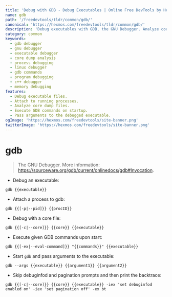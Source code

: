 ```yaml
---
title: 'Debug with GDB - Debug Executables | Online Free DevTools by Hexmos'
name: gdb
path: '/freedevtools/tldr/common/gdb/'
canonical: 'https://hexmos.com/freedevtools/tldr/common/gdb/'
description: 'Debug executables with GDB, the GNU Debugger. Analyze core dumps and control execution flow for effective troubleshooting. Free online tool, no registration required.'
category: common
keywords:
  - gdb debugger
  - gnu debugger
  - executable debugger
  - core dump analysis
  - process debugging
  - linux debugger
  - gdb commands
  - program debugging
  - c++ debugger
  - memory debugging
features:
  - Debug executable files.
  - Attach to running processes.
  - Analyze core dump files.
  - Execute GDB commands on startup.
  - Pass arguments to the debugged executable.
ogImage: 'https://hexmos.com/freedevtools/site-banner.png'
twitterImage: 'https://hexmos.com/freedevtools/site-banner.png'
---
```


# gdb

> The GNU Debugger.
> More information: <https://sourceware.org/gdb/current/onlinedocs/gdb#Invocation>.

- Debug an executable:

`gdb {{executable}}`

- Attach a process to gdb:

`gdb {{[-p|--pid]}} {{procID}}`

- Debug with a core file:

`gdb {{[-c|--core]}} {{core}} {{executable}}`

- Execute given GDB commands upon start:

`gdb {{[-ex|--eval-command]}} "{{commands}}" {{executable}}`

- Start `gdb` and pass arguments to the executable:

`gdb --args {{executable}} {{argument1}} {{argument2}}`

- Skip debuginfod and pagination prompts and then print the backtrace:

`gdb {{[-c|--core]}} {{core}} {{executable}} -iex 'set debuginfod enabled on' -iex 'set pagination off' -ex bt`
